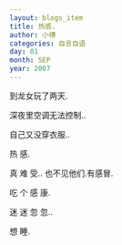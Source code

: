 ```yaml
---
layout: blogs_item
title: 热感.
author: 小傅
categories: 自言自语
day: 01
month: SEP
year: 2007
---
```




到龙女玩了两天.

深夜里空调无法控制..

自己又没穿衣服..

热 感.

真 难 受..
也不见他们.有感冒.

吃 个 感 康.

迷 迷 忽 忽..

想 睡.




